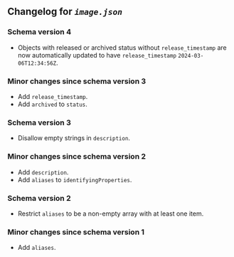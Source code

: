 ## Changelog for *`image.json`*

### Schema version 4

* Objects with released or archived status without `release_timestamp` are now automatically updated to have `release_timestamp` `2024-03-06T12:34:56Z`.

### Minor changes since schema version 3

* Add `release_timestamp`.
* Add `archived` to `status`.

### Schema version 3

* Disallow empty strings in `description`.

### Minor changes since schema version 2

* Add `description`.
* Add `aliases` to `identifyingProperties`.

### Schema version 2

* Restrict `aliases` to be a non-empty array with at least one item.

### Minor changes since schema version 1

* Add `aliases`.
